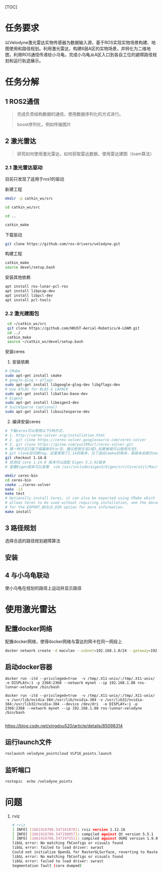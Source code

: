 [TOC]

# 任务要求

以Velodyne激光雷达实物传感器为数据输入源，基于ROS实现实物场景构建、地图使用和路径规划。利用激光雷达，构建6层A区的实物场景，并转化为二维地图，利用ROS通信传递给小乌龟，完成小乌龟从A区入口到各自工位的避障路径规划和运行轨迹展示。



# 任务分解

## 1 ROS2通信

> 完成负责结构数据的通信，使用数据序列化的方式进行。
>
> boost序列化，例如传输图片

## 2 激光雷达

> 研究如何使用激光雷达，如何获取雷达数据，使用雷达建图（loam算法）

### 2.1 激光雷达驱动

目前只发现了适用于ros1的驱动

新建工程

```bash
mkdir -p catkin_ws/src

cd catkin_ws/src

cd ..

catkin_make
```

下载驱动

```bash
git clone https://github.com/ros-drivers/velodyne.git
```

构建工程

```bash
catkin_make
source devel/setup.bash
```

安装其他依赖

```bash
apt install ros-lunar-pcl-ros
apt install libpcap-dev
apt install libpcl-dev
apt install pcl-tools
```

### 2.2 激光建图包

```bash
 cd ~/catkin_ws/src
 git clone https://github.com/HKUST-Aerial-Robotics/A-LOAM.git
 cd ../
 catkin_make
 source ~/catkin_ws/devel/setup.bash
```

安装ceres

1. 安装依赖

```bash
# CMake
sudo apt-get install cmake
# google-glog + gflags
sudo apt-get install libgoogle-glog-dev libgflags-dev
# Use ATLAS for BLAS & LAPACK
sudo apt-get install libatlas-base-dev
# Eigen3
sudo apt-get install libeigen3-dev
# SuiteSparse (optional)
sudo apt-get install libsuitesparse-dev
```

2. 编译安装ceres

```bash
# 下载ceres可以使用以下3种方式，
# 1. http://ceres-solver.org/installation.html
# 2. git clone https://ceres-solver.googlesource.com/ceres-solver
# 3. git clone https://gitee.com/yuzi99url/ceres-solver.git 
# 第一种方式只能下载最新的tar包，建议使用方法2或3,如果被墙可以使用方法3.
# git clone后切换tag，这里使用了1.14的版本，为了适应cmake的版本，高版本会提示cmake版本低
git checkout 1.14.0
# 经测试 cere 1.14.0 版本可以适配 Eigen 3.2.92版本
# 查看Eigen版本可以查看  vim /usr/include/eigen3/Eigen/src/Core/util/Macros.h 

mkdir ceres-bin
cd ceres-bin
cmake ../ceres-solver
make -j3
make test
# Optionally install Ceres, it can also be exported using CMake which
# allows Ceres to be used without requiring installation, see the documentation
# for the EXPORT_BUILD_DIR option for more information.
make install

```







## 3 路径规划

选择合适的路径规划避障算法



## 安装

## 4 与小乌龟联动

使小乌龟在规划的路径上运动并显示路径



# 使用激光雷达

## 配置docker网络

配置docker网络，使得docker网络与雷达的网卡在同一网段上

```bash
docker network create -d macvlan --subnet=192.168.1.0/24 --gateway=192.168.1.1 -o parent=enx0826ae386929 mynet
```

## 启动docker容器

```
docker run -itd --privileged=true  -v /tmp/.X11-unix/:/tmp/.X11-unix/ -e DISPLAY=:1 -p 2368:2368 --network mynet --ip 192.168.1.88 ros-lunnar-velodyne /bin/bash
```



```
docker run -itd --privileged=true  -v /tmp/.X11-unix/:/tmp/.X11-unix/ -v /usr/lib/nvidia-384:/usr/lib/nvidia-384 -v /usr/lib32/nvidia-384:/usr/lib32/nvidia-384 --device /dev/dri  -e DISPLAY=:1 -p 2368:2368 --network mynet --ip 192.168.1.88 ros-lunnar-velodyne /bin/bash
    
```



https://blog.csdn.net/xingdou520/article/details/85098314

## 运行launch文件

```bash
roslaunch velodyne_pointcloud VLP16_points.launch
```

## 监听端口

```bash
rostopic  echo /velodyne_points
```





# 问题

1. rviz

   ```bash
   # rviz
   [ INFO] [1661916786.547161078]: rviz version 1.12.16
   [ INFO] [1661916786.547190057]: compiled against Qt version 5.5.1
   [ INFO] [1661916786.547197551]: compiled against OGRE version 1.9.0 (Ghadamon)
   libGL error: No matching fbConfigs or visuals found
   libGL error: failed to load driver: swrast
   Could not initialize OpenGL for RasterGLSurface, reverting to RasterSurface.
   libGL error: No matching fbConfigs or visuals found
   libGL error: failed to load driver: swrast
   Segmentation fault (core dumped)
   ```

   